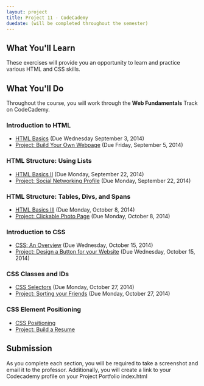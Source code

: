```yaml
---
layout: project
title: Project 11 - CodeCademy
duedate: (will be completed throughout the semester)
---
```



## What You'll Learn

These exercises will provide you an opportunity to learn and practice various HTML and CSS skills.

## What You'll Do

Throughout the course, you will work through the **Web Fundamentals** Track on CodeCademy.

### Introduction to HTML

*   [HTML Basics](http://www.codecademy.com/courses/web-beginner-en-HZA3b) (Due Wednesday September 3, 2014)
*   [Project: Build Your Own Webpage](http://www.codecademy.com/courses/web-beginner-en-LceTK) (Due Friday, September 5, 2014)

### HTML Structure: Using Lists

*   [HTML Basics II](http://www.codecademy.com/courses/web-beginner-en-y2Yjd) (Due Monday, September 22, 2014)
*   [Project: Social Networking Profile](http://www.codecademy.com/courses/web-beginner-en-9x6JW) (Due Monday, September 22, 2014)

### HTML Structure: Tables, Divs, and Spans

*   [HTML Basics III](http://www.codecademy.com/courses/web-beginner-en-f8mcL) (Due Monday, October 8, 2014)
*   [Project: Clickable Photo Page](http://www.codecademy.com/courses/web-beginner-en-zrZ6c) (Due Monday, October 8, 2014)

### Introduction to CSS

*   [CSS: An Overview](http://www.codecademy.com/courses/web-beginner-en-TlhFi) (Due Wednesday, October 15, 2014)
*   [Project: Design a Button for your Website](http://www.codecademy.com/courses/web-beginner-en-UuBLw) (Due Wednesday, October 15, 2014)

### CSS Classes and IDs

*   [CSS Selectors](http://www.codecademy.com/courses/web-beginner-en-WF0CF) (Due Monday, October 27, 2014)
*   [Project: Sorting your Friends](http://www.codecademy.com/courses/web-beginner-en-jNuXw) (Due Monday, October 27, 2014)

### CSS Element Positioning

*   [CSS Positioning](http://www.codecademy.com/courses/web-beginner-en-6merh)
*   [Project: Build a Resume](http://www.codecademy.com/courses/web-beginner-en-9x6JW-WnAFv)

## Submission

As you complete each section, you will be required to take a screenshot and email it to the professor.  Additionally, you will create a link to your Codecademy profile on your Project Portfolio index.html
